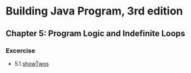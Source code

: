 # Building Java Program, 3rd edition

## Chapter 5: Program Logic and Indefinite Loops

### Excercise
* 5.1  [showTwos](showTwos.java)
